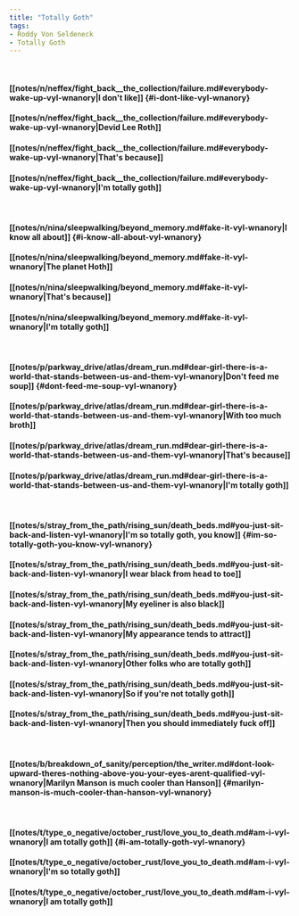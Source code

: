 ```yaml
---
title: "Totally Goth"
tags:
- Roddy Von Seldeneck
- Totally Goth
---
```

&nbsp;
#### [[notes/n/neffex/fight_back__the_collection/failure.md#everybody-wake-up-vyl-wnanory|I don't like]] {#i-dont-like-vyl-wnanory}
#### [[notes/n/neffex/fight_back__the_collection/failure.md#everybody-wake-up-vyl-wnanory|Devid Lee Roth]]
#### [[notes/n/neffex/fight_back__the_collection/failure.md#everybody-wake-up-vyl-wnanory|That's because]]
#### [[notes/n/neffex/fight_back__the_collection/failure.md#everybody-wake-up-vyl-wnanory|I'm totally goth]]
&nbsp;
#### [[notes/n/nina/sleepwalking/beyond_memory.md#fake-it-vyl-wnanory|I know all about]] {#i-know-all-about-vyl-wnanory}
#### [[notes/n/nina/sleepwalking/beyond_memory.md#fake-it-vyl-wnanory|The planet Hoth]]
#### [[notes/n/nina/sleepwalking/beyond_memory.md#fake-it-vyl-wnanory|That's because]]
#### [[notes/n/nina/sleepwalking/beyond_memory.md#fake-it-vyl-wnanory|I'm totally goth]]
&nbsp;
#### [[notes/p/parkway_drive/atlas/dream_run.md#dear-girl-there-is-a-world-that-stands-between-us-and-them-vyl-wnanory|Don't feed me soup]] {#dont-feed-me-soup-vyl-wnanory}
#### [[notes/p/parkway_drive/atlas/dream_run.md#dear-girl-there-is-a-world-that-stands-between-us-and-them-vyl-wnanory|With too much broth]]
#### [[notes/p/parkway_drive/atlas/dream_run.md#dear-girl-there-is-a-world-that-stands-between-us-and-them-vyl-wnanory|That's because]]
#### [[notes/p/parkway_drive/atlas/dream_run.md#dear-girl-there-is-a-world-that-stands-between-us-and-them-vyl-wnanory|I'm totally goth]]
&nbsp;
#### [[notes/s/stray_from_the_path/rising_sun/death_beds.md#you-just-sit-back-and-listen-vyl-wnanory|I'm so totally goth, you know]] {#im-so-totally-goth-you-know-vyl-wnanory}
#### [[notes/s/stray_from_the_path/rising_sun/death_beds.md#you-just-sit-back-and-listen-vyl-wnanory|I wear black from head to toe]]
#### [[notes/s/stray_from_the_path/rising_sun/death_beds.md#you-just-sit-back-and-listen-vyl-wnanory|My eyeliner is also black]]
#### [[notes/s/stray_from_the_path/rising_sun/death_beds.md#you-just-sit-back-and-listen-vyl-wnanory|My appearance tends to attract]]
#### [[notes/s/stray_from_the_path/rising_sun/death_beds.md#you-just-sit-back-and-listen-vyl-wnanory|Other folks who are totally goth]]
#### [[notes/s/stray_from_the_path/rising_sun/death_beds.md#you-just-sit-back-and-listen-vyl-wnanory|So if you're not totally goth]]
#### [[notes/s/stray_from_the_path/rising_sun/death_beds.md#you-just-sit-back-and-listen-vyl-wnanory|Then you should immediately fuck off]]
&nbsp;
#### [[notes/b/breakdown_of_sanity/perception/the_writer.md#dont-look-upward-theres-nothing-above-you-your-eyes-arent-qualified-vyl-wnanory|Marilyn Manson is much cooler than Hanson]] {#marilyn-manson-is-much-cooler-than-hanson-vyl-wnanory}
&nbsp;
#### [[notes/t/type_o_negative/october_rust/love_you_to_death.md#am-i-vyl-wnanory|I am totally goth]] {#i-am-totally-goth-vyl-wnanory}
#### [[notes/t/type_o_negative/october_rust/love_you_to_death.md#am-i-vyl-wnanory|I'm so totally goth]]
#### [[notes/t/type_o_negative/october_rust/love_you_to_death.md#am-i-vyl-wnanory|I am totally goth]]
